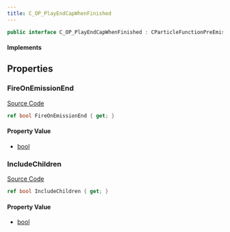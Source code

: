 ```yaml
---
title: C_OP_PlayEndCapWhenFinished
---
```


```csharp
public interface C_OP_PlayEndCapWhenFinished : CParticleFunctionPreEmission, CParticleFunctionOperator, CParticleFunction, ISchemaClass<CParticleFunction>, ISchemaClass<CParticleFunctionOperator>, ISchemaClass<CParticleFunctionPreEmission>, ISchemaClass<C_OP_PlayEndCapWhenFinished>, ISchemaField, ISchemaClass, INativeHandle
```

#### Implements

## Properties

### FireOnEmissionEnd

[Source Code](https://github.com/swiftly-solution/swiftlys2/blob/main/managed/src/SwiftlyS2.Generated/Schemas/Interfaces/C_OP_PlayEndCapWhenFinished.cs#L17)

```csharp
ref bool FireOnEmissionEnd { get; }
```

#### Property Value

- [bool](https://learn.microsoft.com/dotnet/api/system.boolean)

### IncludeChildren

[Source Code](https://github.com/swiftly-solution/swiftlys2/blob/main/managed/src/SwiftlyS2.Generated/Schemas/Interfaces/C_OP_PlayEndCapWhenFinished.cs#L19)

```csharp
ref bool IncludeChildren { get; }
```

#### Property Value

- [bool](https://learn.microsoft.com/dotnet/api/system.boolean)

